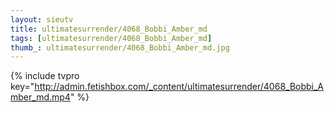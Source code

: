 ```yaml
--- 
layout: sieutv
title: ultimatesurrender/4068_Bobbi_Amber_md
tags: [ultimatesurrender/4068_Bobbi_Amber_md]
thumb_: ultimatesurrender/4068_Bobbi_Amber_md.jpg
---
```

{% include tvpro key="http://admin.fetishbox.com/_content/ultimatesurrender/4068_Bobbi_Amber_md.mp4" %} 
